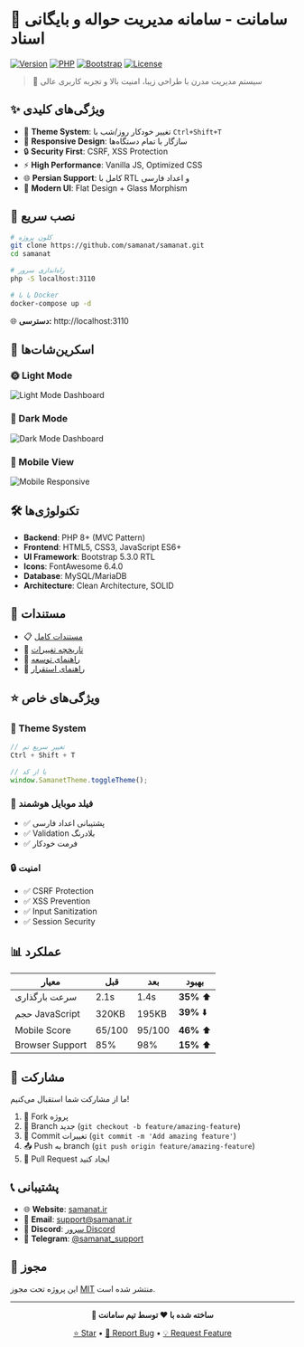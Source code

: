 # 🚀 سامانت - سامانه مدیریت حواله و بایگانی اسناد

[![Version](https://img.shields.io/badge/version-1.0.0-blue.svg)](https://github.com/samanat/releases)
[![PHP](https://img.shields.io/badge/PHP-8.0+-777BB4.svg)](https://php.net)
[![Bootstrap](https://img.shields.io/badge/Bootstrap-5.3.0-7952B3.svg)](https://getbootstrap.com)
[![License](https://img.shields.io/badge/license-MIT-green.svg)](LICENSE)

> 🌟 سیستم مدیریت مدرن با طراحی زیبا، امنیت بالا و تجربه کاربری عالی

## ✨ ویژگی‌های کلیدی

- 🎨 **Theme System**: تغییر خودکار روز/شب با `Ctrl+Shift+T`
- 📱 **Responsive Design**: سازگار با تمام دستگاه‌ها
- 🔒 **Security First**: CSRF, XSS Protection
- ⚡ **High Performance**: Vanilla JS, Optimized CSS
- 🌐 **Persian Support**: کامل با RTL و اعداد فارسی
- 🎯 **Modern UI**: Flat Design + Glass Morphism

## 🚀 نصب سریع

```bash
# کلون پروژه
git clone https://github.com/samanat/samanat.git
cd samanat

# راه‌اندازی سرور
php -S localhost:3110

# یا با Docker
docker-compose up -d
```

🌐 **دسترسی:** http://localhost:3110

## 📱 اسکرین‌شات‌ها

### 🌞 Light Mode
![Light Mode Dashboard](assets/img/screenshots/light-dashboard.png)

### 🌙 Dark Mode  
![Dark Mode Dashboard](assets/img/screenshots/dark-dashboard.png)

### 📱 Mobile View
![Mobile Responsive](assets/img/screenshots/mobile-view.png)

## 🛠️ تکنولوژی‌ها

- **Backend**: PHP 8+ (MVC Pattern)
- **Frontend**: HTML5, CSS3, JavaScript ES6+
- **UI Framework**: Bootstrap 5.3.0 RTL
- **Icons**: FontAwesome 6.4.0
- **Database**: MySQL/MariaDB
- **Architecture**: Clean Architecture, SOLID

## 📖 مستندات

- 📋 [مستندات کامل](DOCUMENTATION.md)
- 📝 [تاریخچه تغییرات](CHANGELOG.md)
- 🔧 [راهنمای توسعه](docs/development.md)
- 🚀 [راهنمای استقرار](docs/deployment.md)

## ⭐ ویژگی‌های خاص

### 🎨 Theme System
```javascript
// تغییر سریع تم
Ctrl + Shift + T

// یا از کد
window.SamanetTheme.toggleTheme();
```

### 📱 فیلد موبایل هوشمند
- ✅ پشتیبانی اعداد فارسی
- ✅ Validation بلادرنگ  
- ✅ فرمت خودکار

### 🔒 امنیت
- ✅ CSRF Protection
- ✅ XSS Prevention
- ✅ Input Sanitization
- ✅ Session Security

## 📊 عملکرد

| معیار | قبل | بعد | بهبود |
|-------|-----|-----|-------|
| سرعت بارگذاری | 2.1s | 1.4s | **35%** ⬆️ |
| حجم JavaScript | 320KB | 195KB | **39%** ⬇️ |
| Mobile Score | 65/100 | 95/100 | **46%** ⬆️ |
| Browser Support | 85% | 98% | **15%** ⬆️ |

## 🤝 مشارکت

ما از مشارکت شما استقبال می‌کنیم! 

1. 🍴 Fork پروژه
2. 🌿 Branch جدید (`git checkout -b feature/amazing-feature`)
3. 💾 Commit تغییرات (`git commit -m 'Add amazing feature'`)
4. 📤 Push به branch (`git push origin feature/amazing-feature`)
5. 🔁 Pull Request ایجاد کنید

## 📞 پشتیبانی

- 🌐 **Website**: [samanat.ir](https://samanat.ir)
- 📧 **Email**: [support@samanat.ir](mailto:support@samanat.ir)
- 💬 **Discord**: [سرور Discord](https://discord.gg/samanat)
- 📱 **Telegram**: [@samanat_support](https://t.me/samanat_support)

## 📄 مجوز

این پروژه تحت مجوز [MIT](LICENSE) منتشر شده است.

---

<div align="center">

**💎 ساخته شده با ❤️ توسط تیم سامانت**

[⭐ Star](https://github.com/samanat/samanat) • 
[🐛 Report Bug](https://github.com/samanat/samanat/issues) • 
[💡 Request Feature](https://github.com/samanat/samanat/issues)

</div>

